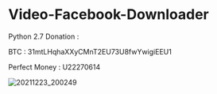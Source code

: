 # Video-Facebook-Downloader
Python 2.7
Donation :

BTC : 31mtLHqhaXXyCMnT2EU73U8fwYwigiEEU1

Perfect Money : U22270614

![20211223_200249](https://user-images.githubusercontent.com/59664965/147257310-f52f64c0-b34a-4056-9ad3-91f36eb19853.jpg)
